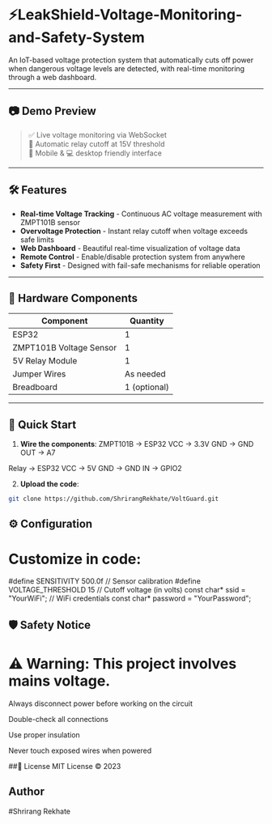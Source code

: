 # ⚡LeakShield-Voltage-Monitoring-and-Safety-System

An IoT-based voltage protection system that automatically cuts off power when dangerous voltage levels are detected, with real-time monitoring through a web dashboard.

---

## 📷 Demo Preview

> ✅ Live voltage monitoring via WebSocket  
> 🔌 Automatic relay cutoff at 15V threshold  
> 📱 Mobile & 💻 desktop friendly interface  

---

## 🛠️ Features

- **Real-time Voltage Tracking** - Continuous AC voltage measurement with ZMPT101B sensor
- **Overvoltage Protection** - Instant relay cutoff when voltage exceeds safe limits
- **Web Dashboard** - Beautiful real-time visualization of voltage data
- **Remote Control** - Enable/disable protection system from anywhere
- **Safety First** - Designed with fail-safe mechanisms for reliable operation

---

## 🧩 Hardware Components

| Component | Quantity |
|-----------|----------|
| ESP32 | 1 |
| ZMPT101B Voltage Sensor | 1 |
| 5V Relay Module | 1 |
| Jumper Wires | As needed |
| Breadboard | 1 (optional) |

---

## 🚀 Quick Start

1. **Wire the components**:
ZMPT101B → ESP32
VCC → 3.3V
GND → GND
OUT → A7

Relay → ESP32
VCC → 5V
GND → GND
IN → GPIO2


2. **Upload the code**:
```bash
git clone https://github.com/ShrirangRekhate/VoltGuard.git
```
## ⚙️ Configuration
# Customize in code:
#define SENSITIVITY 500.0f    // Sensor calibration
#define VOLTAGE_THRESHOLD 15  // Cutoff voltage (in volts)
const char* ssid = "YourWiFi"; // WiFi credentials
const char* password = "YourPassword";

## 🛡️ Safety Notice
# ⚠️ Warning: This project involves mains voltage.

Always disconnect power before working on the circuit

Double-check all connections

Use proper insulation

Never touch exposed wires when powered

##📜 License
MIT License © 2023 

## Author
#Shrirang Rekhate

